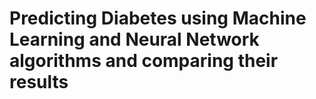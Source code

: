 # Predicting Diabetes using Machine Learning and Neural Network algorithms and comparing their results
